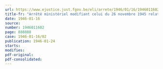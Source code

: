 ```yaml
---
url: https://www.ejustice.just.fgov.be/eli/arrete/1946/01/16/1946011602/justel
title-fr: "Arrêté ministériel modifiant celui du 26 novembre 1945 relatif à la livraison de produits laitiers (abrogé par AM 30-03-1946, art. 1)"
date: 1946-01-16
source:
number: 1946011602
page: 888888
case: 1946-01-16/02
publication: 1946-01-24
starts:
modifies:
pdf-original:
pdf-consolidated:
---
```



